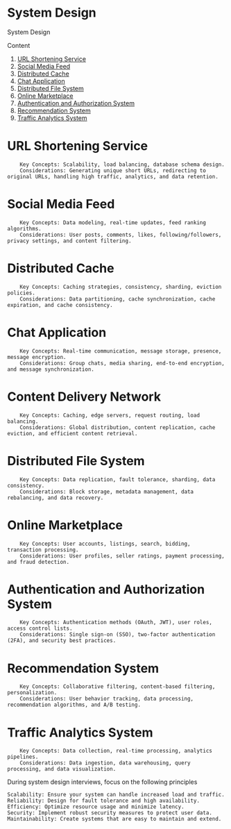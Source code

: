 # System Design
System Design

Content
1. [URL Shortening Service](#DesignaURLShorteningService)
2. [Social Media Feed](#socialMedia)
3. [Distributed Cache](#distributedCache)
4. [Chat Application](#chatapplication)
5. [Distributed File System](#distributedfileSystem)
6. [Online Marketplace](#onlinemarketplace)
7. [Authentication and Authorization System](#authenticationandauthorization)
8. [Recommendation System](#recommendation)
9. [Traffic Analytics System](#analyticsSystem)

# URL Shortening Service 
        Key Concepts: Scalability, load balancing, database schema design.
        Considerations: Generating unique short URLs, redirecting to original URLs, handling high traffic, analytics, and data retention.

# Social Media Feed 
        Key Concepts: Data modeling, real-time updates, feed ranking algorithms.
        Considerations: User posts, comments, likes, following/followers, privacy settings, and content filtering.

# Distributed Cache
        Key Concepts: Caching strategies, consistency, sharding, eviction policies.
        Considerations: Data partitioning, cache synchronization, cache expiration, and cache consistency.

# Chat Application
        Key Concepts: Real-time communication, message storage, presence, message encryption.
        Considerations: Group chats, media sharing, end-to-end encryption, and message synchronization.

# Content Delivery Network 
        Key Concepts: Caching, edge servers, request routing, load balancing.
        Considerations: Global distribution, content replication, cache eviction, and efficient content retrieval.

# Distributed File System 
        Key Concepts: Data replication, fault tolerance, sharding, data consistency.
        Considerations: Block storage, metadata management, data rebalancing, and data recovery.

# Online Marketplace
        Key Concepts: User accounts, listings, search, bidding, transaction processing.
        Considerations: User profiles, seller ratings, payment processing, and fraud detection.

# Authentication and Authorization System
        Key Concepts: Authentication methods (OAuth, JWT), user roles, access control lists.
        Considerations: Single sign-on (SSO), two-factor authentication (2FA), and security best practices.

# Recommendation System 
        Key Concepts: Collaborative filtering, content-based filtering, personalization.
        Considerations: User behavior tracking, data processing, recommendation algorithms, and A/B testing.

# Traffic Analytics System
        Key Concepts: Data collection, real-time processing, analytics pipelines.
        Considerations: Data ingestion, data warehousing, query processing, and data visualization.

During system design interviews, focus on the following principles

    Scalability: Ensure your system can handle increased load and traffic.
    Reliability: Design for fault tolerance and high availability.
    Efficiency: Optimize resource usage and minimize latency.
    Security: Implement robust security measures to protect user data.
    Maintainability: Create systems that are easy to maintain and extend.

